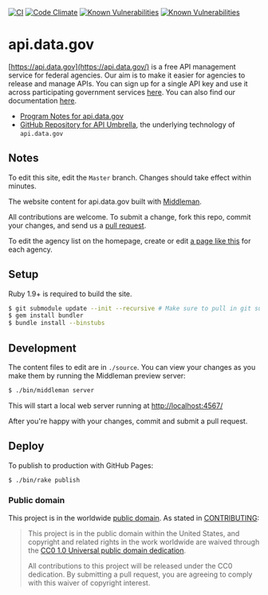 [![CI](https://github.com/18F/api.data.gov/workflows/CI/badge.svg)](https://github.com/18F/api.data.gov/actions?workflow=CI) [![Code Climate](https://codeclimate.com/github/18F/api.data.gov/badges/gpa.svg)](https://codeclimate.com/github/18F/api.data.gov) [![Known Vulnerabilities](https://snyk.io/test/github/18F/api.data.gov/badge.svg?targetFile=Gemfile.lock)](https://snyk.io/test/github/18F/api.data.gov?targetFile=Gemfile.lock) [![Known Vulnerabilities](https://snyk.io/test/github/18F/api.data.gov/badge.svg?targetFile=requirements.txt)](https://snyk.io/test/github/18F/api.data.gov?targetFile=requirements.txt)

# api.data.gov

[https://api.data.gov](https://api.data.gov/) is a free API management service for federal agencies. Our aim is to make it easier for agencies to release and manage APIs. You can sign up for a single API key and use it across participating government services [here](https://api.data.gov/signup/). You can also find our documentation [here](http://api.data.gov/docs/).



* [Program Notes for api.data.gov](https://github.com/18F/api.data.gov/wiki/Program-Notes)
* [GitHub Repository for API Umbrella](https://github.com/NREL/api-umbrella), the underlying technology of `api.data.gov`

## Notes 

To edit this site, edit the `Master` branch.  Changes should take effect within minutes.  

The website content for api.data.gov built with [Middleman](http://middlemanapp.com).

All contributions are welcome. To submit a change, fork this repo, commit your changes, and send us a [pull request](https://help.github.com/articles/using-pull-requests).

To edit the agency list on the homepage, create or edit [a page like this](https://github.com/18F/api.data.gov/blob/master/source/docs/fda.md) for each agency.


## Setup

Ruby 1.9+ is required to build the site.

```sh
$ git submodule update --init --recursive # Make sure to pull in git submodules
$ gem install bundler
$ bundle install --binstubs
```

## Development

The content files to edit are in `./source`. You can view your changes as you make them by running the Middleman preview server:

```sh
$ ./bin/middleman server
```

This will start a local web server running at [http://localhost:4567/](http://localhost:4567/)

After you're happy with your changes, commit and submit a pull request.

## Deploy

To publish to production with GitHub Pages:

```sh
$ ./bin/rake publish
```


### Public domain

This project is in the worldwide [public domain](LICENSE.md). As stated in [CONTRIBUTING](CONTRIBUTING.md):

> This project is in the public domain within the United States, and copyright and related rights in the work worldwide are waived through the [CC0 1.0 Universal public domain dedication](https://creativecommons.org/publicdomain/zero/1.0/).
>
> All contributions to this project will be released under the CC0 dedication. By submitting a pull request, you are agreeing to comply with this waiver of copyright interest.
